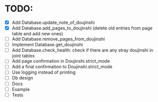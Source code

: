 # TODO:  
- [x] Add Database.update_note_of_doujinshi 
- [x] Add Database.add_pages_to_doujinshi (delete old entries from page table and add new ones)  
- [ ] Add Database.remove_pages_from_doujinshi
- [ ] Implement Database.get_doujinshi
- [ ] Add Database.check_health: check if there are any stray doujinshi in joint tables  
- [ ] Add page confirmation in Doujinshi.strict_mode  
- [ ] Add a final confirmation to Doujinshi.strict_mode  
- [ ] Use logging instead of printing  
- [ ] Db design  
- [ ] Docs  
- [ ] Example  
- [ ] Tests  